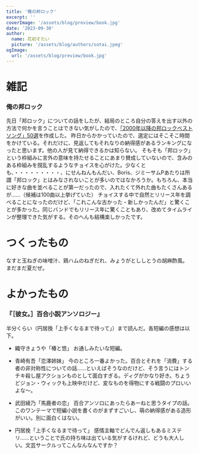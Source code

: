 ```yaml
---
title: '俺の邦ロック'
excerpt: ''
coverImage: '/assets/blog/preview/book.jpg'
date: '2023-09-30'
author:
  name: 花初そたい
  picture: '/assets/blog/authors/sotai.jpeg'
ogImage:
  url: '/assets/blog/preview/book.jpg'
---
```

# 雑記

### 俺の邦ロック
先日「邦ロック」についての話をしたが、結局のところ自分の答えを出す以外の方法で何かを言うことはできない気がしたので、[「2000年以降の邦ロックベストソング」50選](https://docs.google.com/spreadsheets/d/1Y_g0ZxH0Kboqk5xLNtpSRRGdzhNDzvblRwNhEKPXQHI/edit#gid=0)を作成した。
昨日からかかっていたので、選定にはそこそこ時間をかけている。それだけに、見返してもそれなりの納得感があるランキングになったと思います。他の人が見て納得できるかは知らない。
そもそも「邦ロック」という枠組みに言外の意味を持たせることにあまり賛成していないので、含みのある枠組みを撹乱するようなチョイスを心がけた。少なくとも、・・・・・・・・・、にせんねんもんだい、Boris、ジミーサムPあたりは所謂「邦ロック」とはみなされないことが多いのではなかろうか。もちろん、本当に好きな曲を並べることが第一だったので、入れたくて外れた曲もたくさんあるが……（候補は100曲以上挙げていた）
チョイスする中で自然とリリース年を調べることになったのだけど、「これこんな古かった・新しかったんだ」と驚くことが多かった。同じバンドでもリリース年に驚くこともあり、改めてタイムラインが整理できた気がする。そのへんも結構楽しかったです。

# つくったもの
なすと玉ねぎの味噌汁、鶏ハムのねぎだれ、みょうがとししとうの胡麻酢風。まだまだ夏だぜ。

# よかったもの
### 『［彼女。］百合小説アンソロジー』
半分くらい（円居挽「上手くなるまで待って」）まで読んだ。各短編の感想は以下。
- 織守きょうや「椿と悠」
お通しみたいな短編。

- 青崎有吾「恋澤姉妹」
今のところ一番よかった。百合とそれを「消費」する者の非対称性についての話……といえばそうなのだけど、そう言うにはトンチキ殺し屋アクションものとして面白すぎる。ディグがかなり好き。ちょうどジョン・ウィックも上映中だけど、変なものを得物にする戦闘のプロいいよな～。

- 武田綾乃「馬鹿者の恋」
百合アンソロにあったらあーねと思うタイプの話。このワンテーマで短編小説を書くのがまずすごいし、萌の納得感がある造形がいい。別に面白くはない。

- 円居挽「上手くなるまで待って」
感情主軸でどんでん返しもあるミステリ……ということで氏の持ち味は出ている気がするけれど、どうも大人しい。文芸サークルってこんなんなんですか？